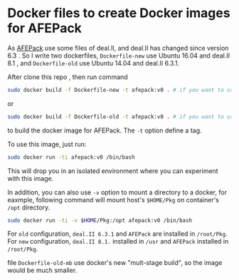 # Docker files to create Docker images for AFEPack

As [AFEPack](http://dsec.pku.edu.cn/~rli/software.php#AFEPack) use some files of deal.II, and deal.II has changed since version 6.3 . So I write two dockerfiles, `Dockerfile-new` use Ubuntu 16.04 and deal.II 8.1 ,
and `Dockerfile-old` use Ubuntu 14.04 and deal.II 6.3.1.

After clone this repo , then run command
```bash
sudo docker build -f Dockerfile-new -t afepack:v0 . # if you want to use new deal.II
```
or
```bash
sudo docker build -f Dockerfile-old -t afepack:v0 . # if you want to use old deal.II
```
to build the docker image for AFEPack. The `-t` option define a tag.

To use this image, just run:
```bash
sudo docker run -ti afepack:v0 /bin/bash
```

This will drop you in an isolated environment where you can experiment with this image.

In addition, you can also use `-v` option to mount a directory to a docker, for eaxmple, following command will mount host's `$HOME/Pkg` on container's `/opt` directory.
```bash
sudo docker run -ti -v $HOME/Pkg:/opt afepack:v0 /bin/bash
```

For `old` configuration, `deal.II 6.3.1` and `AFEPack` are installed in `/root/Pkg`.
For `new` configuration, `deal.II 8.1.` installed in `/usr` and `AFEPack` installed in `/root/Pkg`.

file `Dockerfile-old-mb` use docker's new "mult-stage build", so the image would be much smaller.